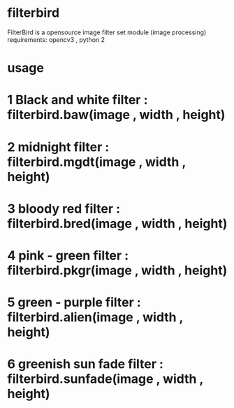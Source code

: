 # filterbird
FilterBird is a opensource image filter set module (image processing) 
requirements: opencv3 , python 2

# usage

# 1 Black and white filter    : filterbird.baw(image , width , height)
# 2 midnight filter           : filterbird.mgdt(image , width , height)
# 3 bloody red filter         : filterbird.bred(image , width , height)
# 4 pink - green filter       : filterbird.pkgr(image , width , height)
# 5 green - purple filter     : filterbird.alien(image , width , height)
# 6 greenish sun fade filter  : filterbird.sunfade(image , width , height)
